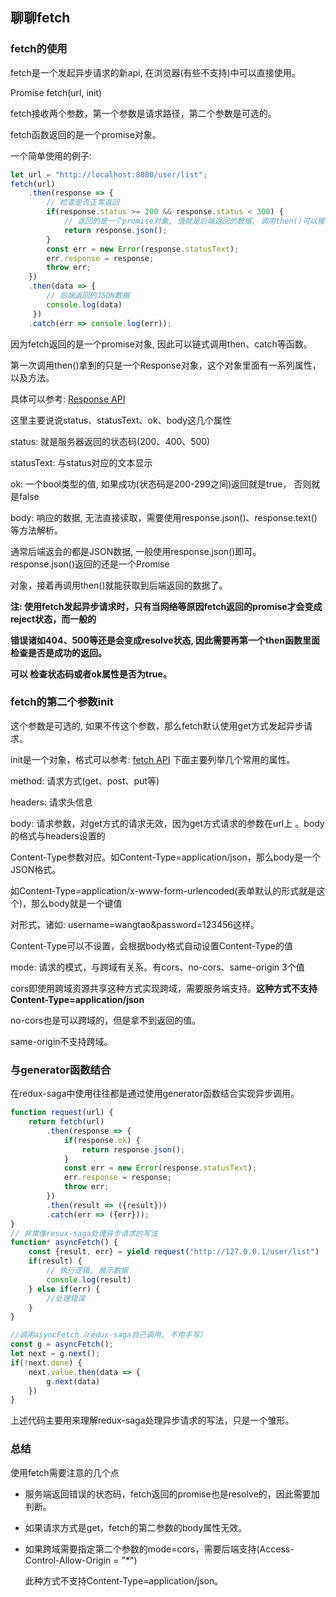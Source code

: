 ## 聊聊fetch

### fetch的使用

fetch是一个发起异步请求的新api, 在浏览器(有些不支持)中可以直接使用。

Promise fetch(url, init)

fetch接收两个参数，第一个参数是请求路径，第二个参数是可选的。

fetch函数返回的是一个promise对象。

一个简单使用的例子:

```javascript
let url = "http://localhost:8080/user/list";
fetch(url)
    .then(response => {
    	// 检查是否正常返回
        if(response.status >= 200 && response.status < 300) {
            // 返回的是一个promise对象, 值就是后端返回的数据, 调用then()可以接收
            return response.json();
        }
        const err = new Error(response.statusText);
        err.response = response;
        throw err;
	})
    .then(data => {
    	// 后端返回的JSON数据
    	console.log(data)
     })
    .catch(err => console.log(err));
```

因为fetch返回的是一个promise对象, 因此可以链式调用then、catch等函数。

第一次调用then()拿到的只是一个Response对象，这个对象里面有一系列属性，以及方法。

具体可以参考: [Response API](https://developer.mozilla.org/zh-CN/docs/Web/API/Response)

这里主要说说status、statusText、ok、body这几个属性

status: 就是服务器返回的状态码(200、400、500)

statusText: 与status对应的文本显示

ok: 一个bool类型的值, 如果成功(状态码是200-299之间)返回就是true， 否则就是false

body: 响应的数据, 无法直接读取，需要使用response.json()、response.text()等方法解析。

通常后端返会的都是JSON数据, 一般使用response.json()即可。response.json()返回的还是一个Promise

对象，接着再调用then()就能获取到后端返回的数据了。  

**注: 使用fetch发起异步请求时，只有当网络等原因fetch返回的promise才会变成reject状态，而一般的**

**错误诸如404、500等还是会变成resolve状态, 因此需要再第一个then函数里面检查是否是成功的返回。**

**可以 检查状态码或者ok属性是否为true。**

### fetch的第二个参数init

这个参数是可选的, 如果不传这个参数，那么fetch默认使用get方式发起异步请求。

init是一个对象，格式可以参考: [fetch API](https://developer.mozilla.org/zh-CN/docs/Web/API/WindowOrWorkerGlobalScope/fetch) 下面主要列举几个常用的属性。

method: 请求方式(get、post、put等)

headers: 请求头信息

body: 请求参数，对get方式的请求无效，因为get方式请求的参数在url上 。body的格式与headers设置的

Content-Type参数对应。如Content-Type=application/json，那么body是一个JSON格式。

如Content-Type=application/x-www-form-urlencoded(表单默认的形式就是这个)，那么body就是一个键值

对形式，诸如: username=wangtao&password=123456这样。

Content-Type可以不设置，会根据body格式自动设置Content-Type的值

mode: 请求的模式，与跨域有关系。有cors、no-cors、same-origin 3个值

cors即使用跨域资源共享这种方式实现跨域，需要服务端支持。**这种方式不支持Content-Type=application/json**

no-cors也是可以跨域的，但是拿不到返回的值。

same-origin不支持跨域。

### 与generator函数结合

在redux-saga中使用往往都是通过使用generator函数结合实现异步调用。

```js
function request(url) {
    return fetch(url)
        .then(response => {
            if(response.ok) {
                return response.json();
            }
            const err = new Error(response.statusText);
            err.response = response;
            throw err;
        })
        .then(result => ({result}))
        .catch(err => ({err}));
}
// 非常像resux-saga处理异步请求的写法
function* asyncFetch() {
    const {result, err} = yield request("http://127.0.0.1/user/list")
    if(result) {
        // 执行逻辑, 展示数据
    	console.log(result)
    } else if(err) {
        //处理错误
    }
}

//调用asyncFetch（redux-saga自己调用, 不用手写）
const g = asyncFetch();
let next = g.next();
if(!next.done) {
    next.value.then(data => {
        g.next(data)
    })
}
```

上述代码主要用来理解redux-saga处理异步请求的写法，只是一个雏形。

### 总结

使用fetch需要注意的几个点

- 服务端返回错误的状态码，fetch返回的promise也是resolve的，因此需要加判断。

- 如果请求方式是get，fetch的第二参数的body属性无效。

- 如果跨域需要指定第二个参数的mode=cors，需要后端支持(Access-Control-Allow-Origin = "*")

  此种方式不支持Content-Type=application/json。